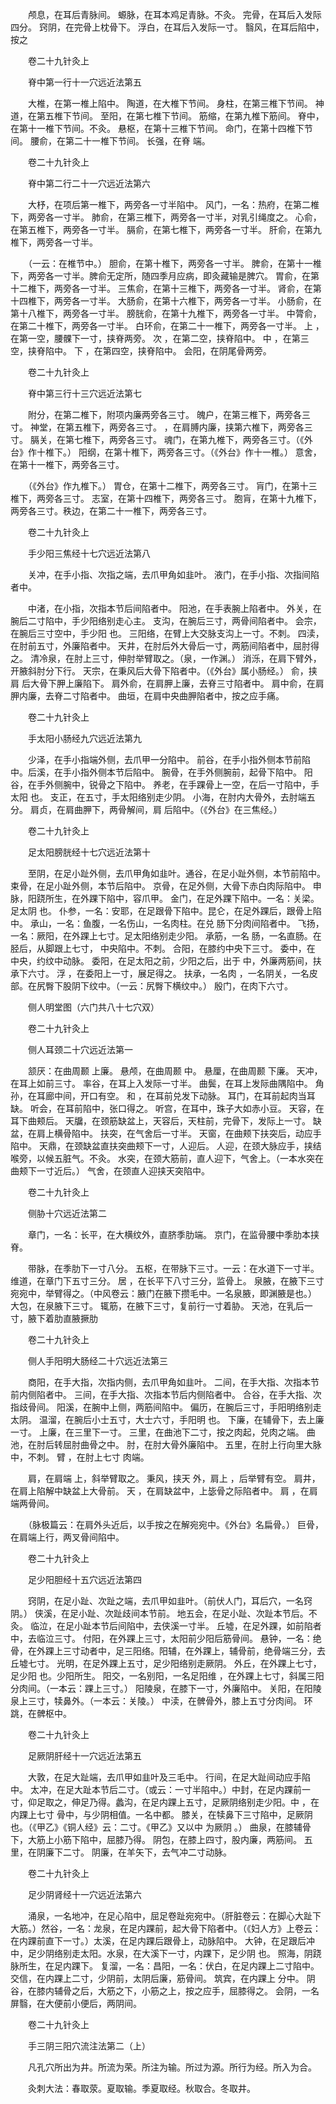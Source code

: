 <!-- { "loadSidebar": true } -->
　　颅息，在耳后青脉间。 螈脉，在耳本鸡足青脉。不灸。 完骨，在耳后入发际四分。 窍阴，在完骨上枕骨下。 浮白，在耳后入发际一寸。 翳风，在耳后陷中，按之

　　卷二十九针灸上

　　脊中第一行十一穴远近法第五

　　大椎，在第一椎上陷中。 陶道，在大椎下节间。 身柱，在第三椎下节间。 神道，在第五椎下节间。 至阳，在第七椎下节间。 筋缩，在第九椎下筋间。 脊中，在第十一椎下节间。不灸。 悬枢，在第十三椎下节间。 命门，在第十四椎下节间。 腰俞，在第二十一椎下节间。 长强，在脊 端。

　　卷二十九针灸上

　　脊中第二行二十一穴远近法第六

　　大杼，在项后第一椎下，两旁各一寸半陷中。 风门，一名：热府，在第二椎下，两旁各一寸半。 肺俞，在第三椎下，两旁各一寸半，对乳引绳度之。 心俞，在第五椎下，两旁各一寸半。 膈俞，在第七椎下，两旁各一寸半。 肝俞，在第九椎下，两旁各一寸半。

　　（一云：在椎节中。） 胆俞，在第十椎下，两旁各一寸半。 脾俞，在第十一椎下，两旁各一寸半。脾俞无定所，随四季月应病，即灸藏输是脾穴。 胃俞，在第十二椎下，两旁各一寸半。 三焦俞，在第十三椎下，两旁各一寸半。 肾俞，在第十四椎下，两旁各一寸半。 大肠俞，在第十六椎下，两旁各一寸半。 小肠俞，在第十八椎下，两旁各一寸半。 膀胱俞，在第十九椎下，两旁各一寸半。 中膂俞，在第二十椎下，两旁各一寸半。 白环俞，在第二十一椎下，两旁各一寸半。 上 ，在第一空，腰髁下一寸，挟脊两旁。 次 ，在第二空，挟脊陷中。 中 ，在第三空，挟脊陷中。 下 ，在第四空，挟脊陷中。 会阳，在阴尾骨两旁。

　　卷二十九针灸上

　　脊中第三行十三穴远近法第七

　　附分，在第二椎下，附项内廉两旁各三寸。 魄户，在第三椎下，两旁各三寸。 神堂，在第五椎下，两旁各三寸。 ，在肩膊内廉，挟第六椎下，两旁各三寸。 膈关，在第七椎下，两旁各三寸。 魂门，在第九椎下，两旁各三寸。（《外台》作十椎下。） 阳纲，在第十椎下，两旁各三寸。（《外台》作十一椎。） 意舍，在第十一椎下，两旁各三寸。

　　（《外台》作九椎下。） 胃仓，在第十二椎下，两旁各三寸。 肓门，在第十三椎下，两旁各三寸。 志室，在第十四椎下，两旁各三寸。 胞肓，在第十九椎下，两旁各三寸。秩边，在第二十一椎下，两旁各三寸。

　　卷二十九针灸上

　　手少阳三焦经十七穴远近法第八

　　关冲，在手小指、次指之端，去爪甲角如韭叶。 液门，在手小指、次指间陷者中。

　　中渚，在小指，次指本节后间陷者中。 阳池，在手表腕上陷者中。 外关，在腕后二寸陷中，手少阳络别走心主。 支沟，在腕后三寸，两骨间陷者中。 会宗，在腕后三寸空中，手少阳 也。 三阳络，在臂上大交脉支沟上一寸。不刺。 四渎，在肘前五寸，外廉陷者中。 天井，在肘后外大骨后一寸，两筋间陷者中，屈肘得之。 清冷泉，在肘上三寸，伸肘举臂取之。（泉，一作渊。） 消泺，在肩下臂外，开腋斜肘分下行。 天宗，在秉风后大骨下陷者中。（《外台》属小肠经。） 俞，挟肩 后大骨下胛上廉陷下。 肩外俞，在肩胛上廉，去脊三寸陷者中。 肩中俞，在肩胛内廉，去脊二寸陷者中。 曲垣，在肩中央曲胛陷者中，按之应手痛。

　　卷二十九针灸上

　　手太阳小肠经九穴远近法第九

　　少泽，在手小指端外侧，去爪甲一分陷中。 前谷，在手小指外侧本节前陷中。后溪，在手小指外侧本节后陷中。 腕骨，在手外侧腕前，起骨下陷中。 阳谷，在手外侧腕中，锐骨之下陷中。 养老，在手踝骨上一空，在后一寸陷中，手太阳 也。 支正，在五寸，手太阳络别走少阴。 小海，在肘内大骨外，去肘端五分。 肩贞，在肩曲胛下，两骨解间，肩 后陷中。（《外台》在三焦经。）

　　卷二十九针灸上

　　足太阳膀胱经十七穴远近法第十

　　至阴，在足小趾外侧，去爪甲角如韭叶。通谷，在足小趾外侧，本节前陷中。 束骨，在足小趾外侧，本节后陷中。 京骨，在足外侧，大骨下赤白肉际陷中。 申脉，阳跷所生，在外踝下陷中，容爪甲。 金门，在足外踝下陷中。一名：关梁。足太阴 也。 仆参，一名：安耶，在足跟骨下陷中。昆仑，在足外踝后，跟骨上陷中。 承山，一名：鱼腹，一名伤山，一名肉柱。在兑 肠下分肉间陷者中。 飞扬，一名：厥阳，在外踝上七寸。足太阳络别走少阳。 承筋，一名 肠，一名直肠。在胫后，从脚跟上七寸， 中央陷中。不刺。 合阳，在膝约中央下三寸。 委中，在 中央，约纹中动脉。 委阳，在足太阳之前，少阳之后，出于 中，外廉两筋间，扶承下六寸。 浮 ，在委阳上一寸，展足得之。 扶承，一名肉 ，一名阴关，一名皮部。在尻臀下股阴下纹中。（一云：尻臀下横纹中。） 殷门，在肉下六寸。

　　侧人明堂图（六门共八十七穴双）

　　卷二十九针灸上

　　侧人耳颈二十穴远近法第一

　　颔厌：在曲周颞 上廉。 悬颅，在曲周颞 中。 悬厘，在曲周颞 下廉。 天冲，在耳上如前三寸。 率谷，在耳上入发际一寸半。 曲鬓，在耳上发际曲隅陷中。 角孙，在耳廊中间，开口有空。 和 ，在耳前兑发下动脉。 耳门，在耳前起肉当耳缺。 听会，在耳前陷中，张口得之。 听宫，在耳中，珠子大如赤小豆。 天容，在耳下曲颊后。 天牖，在颈筋缺盆上，天容后，天柱前，完骨下，发际上一寸。 缺盆，在肩上横骨陷中。 扶突，在气舍后一寸半。 天窗，在曲颊下扶突后，动应手陷中。 天鼎，在颈缺盆直扶突曲颊下一寸，人迎后。 人迎，在颈大脉应手，挟结喉旁，以候五脏气。不灸。 水突，在颈大筋前，直人迎下，气舍上。（一本水突在曲颊下一寸近后。） 气舍，在颈直人迎挟天突陷中。

　　卷二十九针灸上

　　侧胁十穴远近法第二

　　章门，一名：长平，在大横纹外，直脐季肋端。 京门，在监骨腰中季肋本挟脊。

　　带脉，在季肋下一寸八分。 五枢，在带脉下三寸。一云：在水道下一寸半。 维道，在章门下五寸三分。 居 ，在长平下八寸三分，监骨上。 泉腋，在腋下三寸宛宛中，举臂得之。（中风卷云：腋门在腋下攒毛中。一名泉腋，即渊腋是也。） 大包，在泉腋下三寸。 辄筋，在腋下三寸，复前行一寸着胁。 天池，在乳后一寸，腋下着肋直腋撅肋

　　卷二十九针灸上

　　侧人手阳明大肠经二十穴远近法第三

　　商阳，在手大指，次指内侧，去爪甲角如韭叶。 二间，在手大指、次指本节前内侧陷者中。 三间，在手大指、次指本节后内侧陷者中。 合谷，在手大指、次指歧骨间。 阳溪，在腕中上侧，两筋间陷中。 偏历，在腕后三寸，手阳明络别走太阴。 温溜，在腕后小士五寸，大士六寸，手阳明 也。 下廉，在辅骨下，去上廉一寸。 上廉，在三里下一寸。 三里，在曲池下二寸，按之肉起，兑肉之端。 曲池，在肘后转屈肘曲骨之中。 肘，在肘大骨外廉陷中。 五里，在肘上行向里大脉中，不刺。 臂 ，在肘上七寸 肉端。

　　肩，在肩端 上，斜举臂取之。 秉风，挟天 外，肩上 ，后举臂有空。 肩井，在肩上陷解中缺盆上大骨前。 天 ，在肩缺盆中，上毖骨之际陷者中。 肩 ，在肩端两骨间。

　　（脉极篇云：在肩外头近后，以手按之在解宛宛中。《外台》名扁骨。） 巨骨，在肩端上行，两叉骨间陷中。

　　卷二十九针灸上

　　足少阳胆经十五穴远近法第四

　　窍阴，在足小趾、次趾之端，去爪甲如韭叶。（前伏人门，耳后穴，一名窍阴。） 侠溪，在足小趾、次趾歧间本节前。 地五会，在足小趾、次趾本节后。不灸。 临泣，在足小趾本节后间陷中，去侠溪一寸半。 丘墟，在足外踝，如前陷者中，去临泣三寸。 付阳，在外踝上三寸，太阳前少阳后筋骨间。 悬钟，一名：绝骨，在外踝上三寸动者中，足三阳络。阳辅，在外踝上，辅骨前，绝骨端三分，去丘墟七寸。 光明，在足外踝上五寸，足少阳络别走厥阴。 外丘，在外踝上七寸，足少阳 也。少阳所生。 阳交，一名别阳，一名足阳维 ，在外踝上七寸，斜属三阳分肉间。（一本云：踝上三寸。） 阳陵泉，在膝下一寸，外廉陷中。 关阳，在阳陵泉上三寸，犊鼻外。（一本云：关陵。） 中渎，在髀骨外，膝上五寸分肉间。 环跳，在髀枢中。

　　卷二十九针灸上

　　足厥阴肝经十一穴远近法第五

　　大敦，在足大趾端，去爪甲如韭叶及三毛中。 行间，在足大趾间动应手陷中。 太冲，在足大趾本节后二寸。（或云：一寸半陷中。）中封，在足内踝前一寸，仰足取之，伸足乃得。蠡沟，在足内踝上五寸，足厥阴络别走少阳。中 ，在内踝上七寸 骨中，与少阴相值。一名中都。 膝关，在犊鼻下三寸陷中，足厥阴 也。（《甲乙》《铜人经》云：二寸。《甲乙》又以中 为厥阴 。） 曲泉，在膝辅骨下，大筋上小筋下陷中，屈膝乃得。 阴包，在膝上四寸，股内廉，两筋间。 五里，在阴廉下二寸。 阴廉，在羊矢下，去气冲二寸动脉。

　　卷二十九针灸上

　　足少阴肾经十一穴远近法第六

　　涌泉，一名地冲，在足心陷中，屈足卷趾宛宛中。（肝脏卷云：在脚心大趾下大筋。）然谷，一名：龙泉，在足内踝前，起大骨下陷者中。（《妇人方》上卷云：在内踝前直下一寸。）太溪，在足内踝后跟骨上，动脉陷中。 大钟，在足跟后冲中，足少阴络别走太阳。水泉，在大溪下一寸，内踝下，足少阴 也。 照海，阴跷脉所生，在足内踝下。 复溜，一名：昌阳，一名：伏白，在足内踝上二寸陷中。交信，在内踝上二寸，少阴前，太阴后廉，筋骨间。 筑宾，在内踝上 分中。 阴谷，在膝内辅骨之后，大筋之下，小筋之上，按之应手，屈膝得之。 会阴，一名屏翳，在大便前小便后，两阴间。

　　卷二十九针灸上

　　手三阴三阳穴流注法第二（上）

　　凡孔穴所出为井。所流为荣。所注为输。所过为源。所行为经。所入为合。

　　灸刺大法：春取荥。夏取输。季夏取经。秋取合。冬取井。
